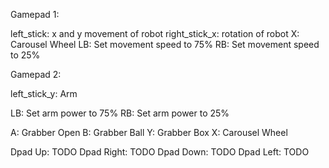 Gamepad 1:

left_stick: x and y movement of robot right_stick_x: rotation of robot X: Carousel Wheel LB: Set
movement speed to 75% RB: Set movement speed to 25%

Gamepad 2:

left_stick_y: Arm

LB: Set arm power to 75% RB: Set arm power to 25%

A: Grabber Open B: Grabber Ball Y: Grabber Box X: Carousel Wheel

Dpad Up: TODO Dpad Right: TODO Dpad Down: TODO Dpad Left: TODO